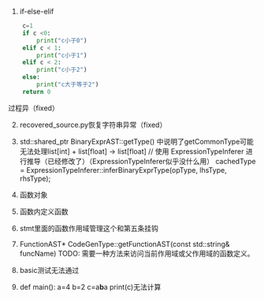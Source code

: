 1. if-else-elif
``` python
    c=1
    if c <0:
        print("c小于0")
    elif c < 1:
        print("c小于1")
    elif c < 2:
        print("c小于2")
    else:
        print("c大于等于2")
    return 0
```
过程异（fixed）

2. recovered_source.py恢复字符串异常（fixed）

3. std::shared_ptr<PyType> BinaryExprAST::getType() 中说明了getCommonType可能无法处理list[int] + list[float] -> list[float]
 // 使用 ExpressionTypeInferer 进行推导（已经修改了）（ExpressionTypeInferer似乎没什么用）
    cachedType = ExpressionTypeInferer::inferBinaryExprType(opType, lhsType, rhsType);

4. 函数对象
5. 函数内定义函数
6. stmt里面的函数作用域管理这个和第五条挂钩

7. FunctionAST* CodeGenType::getFunctionAST(const std::string& funcName)  TODO: 需要一种方法来访问当前作用域或父作用域的函数定义。

8. basic测试无法通过
9. def main():
    a=4
    b=2
    c=a**b**a
    print(c)无法计算